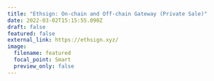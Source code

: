 ```yaml
---
title: "Ethsign: On-chain and Off-chain Gateway (Private Sale)"
date: 2022-03-02T15:15:55.090Z
draft: false
featured: false
external_link: https://ethsign.xyz/
image:
  filename: featured
  focal_point: Smart
  preview_only: false
---
```

